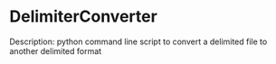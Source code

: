 # DelimiterConverter

Description: python command line script to convert a delimited file to another delimited format